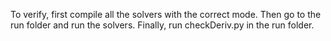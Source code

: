 To verify, first compile all the solvers with the correct mode. Then go to the run folder and run the solvers. Finally, run checkDeriv.py in the run folder.
